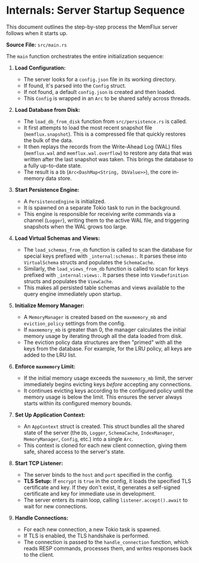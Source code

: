 # Internals: Server Startup Sequence

This document outlines the step-by-step process the MemFlux server follows when it starts up.

**Source File:** `src/main.rs`

The `main` function orchestrates the entire initialization sequence:

1.  **Load Configuration:**
    *   The server looks for a `config.json` file in its working directory.
    *   If found, it's parsed into the `Config` struct.
    *   If not found, a default `config.json` is created and then loaded.
    *   This `Config` is wrapped in an `Arc` to be shared safely across threads.

2.  **Load Database from Disk:**
    *   The `load_db_from_disk` function from `src/persistence.rs` is called.
    *   It first attempts to load the most recent snapshot file (`memflux.snapshot`). This is a compressed file that quickly restores the bulk of the data.
    *   It then replays the records from the Write-Ahead Log (WAL) files (`memflux.wal` and `memflux.wal.overflow`) to restore any data that was written after the last snapshot was taken. This brings the database to a fully up-to-date state.
    *   The result is a `Db` (`Arc<DashMap<String, DbValue>>`), the core in-memory data store.

3.  **Start Persistence Engine:**
    *   A `PersistenceEngine` is initialized.
    *   It is spawned on a separate Tokio task to run in the background.
    *   This engine is responsible for receiving write commands via a channel (`Logger`), writing them to the active WAL file, and triggering snapshots when the WAL grows too large.

4.  **Load Virtual Schemas and Views:**
    *   The `load_schemas_from_db` function is called to scan the database for special keys prefixed with `_internal:schemas:`. It parses these into `VirtualSchema` structs and populates the `SchemaCache`.
    *   Similarly, the `load_views_from_db` function is called to scan for keys prefixed with `_internal:views:`. It parses these into `ViewDefinition` structs and populates the `ViewCache`.
    *   This makes all persisted table schemas and views available to the query engine immediately upon startup.

5.  **Initialize Memory Manager:**
    *   A `MemoryManager` is created based on the `maxmemory_mb` and `eviction_policy` settings from the config.
    *   If `maxmemory_mb` is greater than 0, the manager calculates the initial memory usage by iterating through all the data loaded from disk.
    *   The eviction policy data structures are then "primed" with all the keys from the database. For example, for the LRU policy, all keys are added to the LRU list.

6.  **Enforce `maxmemory` Limit:**
    *   If the initial memory usage exceeds the `maxmemory_mb` limit, the server immediately begins evicting keys *before* accepting any connections.
    *   It continues evicting keys according to the configured policy until the memory usage is below the limit. This ensures the server always starts within its configured memory bounds.

7.  **Set Up Application Context:**
    *   An `AppContext` struct is created. This struct bundles all the shared state of the server (the `Db`, `Logger`, `SchemaCache`, `IndexManager`, `MemoryManager`, `Config`, etc.) into a single `Arc`.
    *   This context is cloned for each new client connection, giving them safe, shared access to the server's state.

8.  **Start TCP Listener:**
    *   The server binds to the `host` and `port` specified in the config.
    *   **TLS Setup:** If `encrypt` is `true` in the config, it loads the specified TLS certificate and key. If they don't exist, it generates a self-signed certificate and key for immediate use in development.
    *   The server enters its main loop, calling `listener.accept().await` to wait for new connections.

9.  **Handle Connections:**
    *   For each new connection, a new Tokio task is spawned.
    *   If TLS is enabled, the TLS handshake is performed.
    *   The connection is passed to the `handle_connection` function, which reads RESP commands, processes them, and writes responses back to the client.
